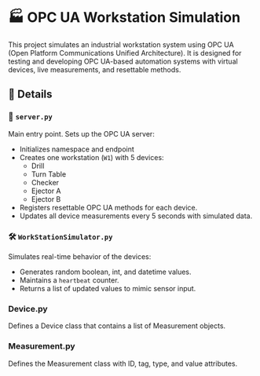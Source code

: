 # 🏭 OPC UA Workstation Simulation

This project simulates an industrial workstation system using OPC UA (Open Platform Communications Unified Architecture).
It is designed for testing and developing OPC UA-based automation systems with virtual devices, live measurements, and resettable methods.

## 📁 Details

### 🔧 `server.py`
Main entry point. Sets up the OPC UA server:
- Initializes namespace and endpoint
- Creates one workstation (`W1`) with 5 devices:
  - Drill
  - Turn Table
  - Checker
  - Ejector A
  - Ejector B
- Registers resettable OPC UA methods for each device.
- Updates all device measurements every 5 seconds with simulated data.

### 🛠️ `WorkStationSimulator.py`
Simulates real-time behavior of the devices:
- Generates random boolean, int, and datetime values.
- Maintains a `heartbeat` counter.
- Returns a list of updated values to mimic sensor input.

### Device.py
Defines a Device class that contains a list of Measurement objects.

### Measurement.py
Defines the Measurement class with ID, tag, type, and value attributes.
